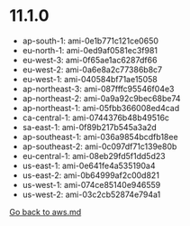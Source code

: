 
 # 11.1.0
- ap-south-1: ami-0e1b771c121ce0650
- eu-north-1: ami-0ed9af0581ec3f981
- eu-west-3: ami-0f65ae1ac6287df66
- eu-west-2: ami-0a6e8a2c77386b8c7
- eu-west-1: ami-040584bf71ae15058
- ap-northeast-3: ami-087fffc95546f04e3
- ap-northeast-2: ami-0a9a92c9bec68be74
- ap-northeast-1: ami-05fbb366008ed4cad
- ca-central-1: ami-0744376b48b49516c
- sa-east-1: ami-0f89b217b545a3a2d
- ap-southeast-1: ami-036a9854bcdfb18ee
- ap-southeast-2: ami-0c097df71c139e80b
- eu-central-1: ami-08eb29fd5f1dd5d23
- us-east-1: ami-0e641fe4a535190a4
- us-east-2: ami-0b64999af2c00d821
- us-west-1: ami-074ce85140e946559
- us-west-2: ami-03c2cb52874e794a1

[Go back to aws.md](../../aws.md) 
